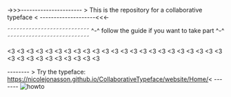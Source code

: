 
->>>---------------------- > This is the repository for a collaborative typeface < --------------------<<<-

˜˜˜˜˜˜˜˜˜˜˜˜˜˜˜˜˜˜˜˜˜˜˜˜˜˜˜ ^-^ follow the guide if you want to take part ^-^ ˜˜˜˜˜˜˜˜˜˜˜˜˜˜˜˜˜˜˜˜˜˜˜˜˜˜˜

<3 <3 <3 <3 <3 <3 <3 <3 <3 <3 <3 <3 <3 <3 <3 <3 <3 <3 <3 <3 <3 <3 <3 <3 <3 <3 <3 <3 <3 <3 <3 <3 <3

-------- > Try the typeface: https://nicolejonasson.github.io/CollaborativeTypeface/website/Home/< -------
![howto](https://user-images.githubusercontent.com/38101829/41200530-75bd2e42-6ca6-11e8-9982-2fe0dbdfc173.png)


